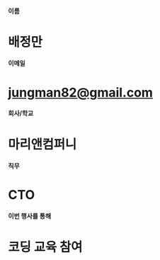 #### 이름	
#	배정만
	
#### 이메일	
# 	jungman82@gmail.com
	
#### 회사/학교	
# 	마리앤컴퍼니
	
#### 직무	
#	CTO
	
#### 이번 행사를 통해 	
#	코딩 교육 참여
